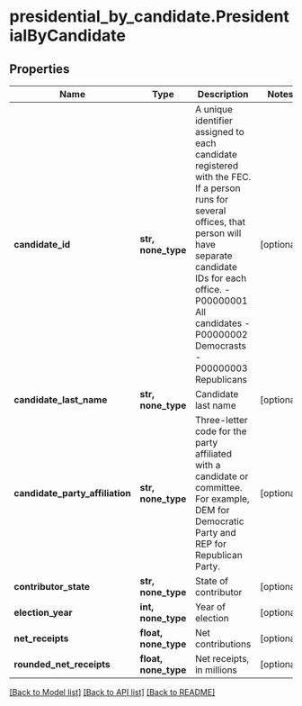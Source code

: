# presidential_by_candidate.PresidentialByCandidate

## Properties
Name | Type | Description | Notes
------------ | ------------- | ------------- | -------------
**candidate_id** | **str, none_type** |  A unique identifier assigned to each candidate registered with the FEC. If a person runs for several offices, that person will have separate candidate IDs for each office.   -P00000001    All candidates   -P00000002    Democrasts   -P00000003    Republicans  | [optional]
**candidate_last_name** | **str, none_type** |  Candidate last name  | [optional]
**candidate_party_affiliation** | **str, none_type** | Three-letter code for the party affiliated with a candidate or committee. For example, DEM for Democratic Party and REP for Republican Party. | [optional]
**contributor_state** | **str, none_type** | State of contributor | [optional]
**election_year** | **int, none_type** | Year of election | [optional]
**net_receipts** | **float, none_type** | Net contributions | [optional]
**rounded_net_receipts** | **float, none_type** |  Net receipts, in millions  | [optional]

[[Back to Model list]](../README.md#documentation-for-models) [[Back to API list]](../README.md#documentation-for-api-endpoints) [[Back to README]](../README.md)
